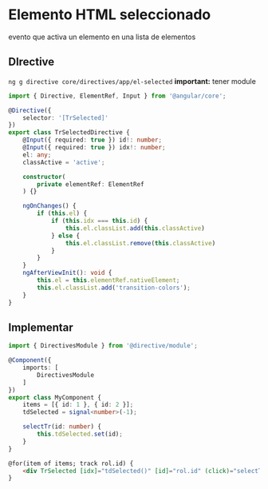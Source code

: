 # Elemento HTML seleccionado

evento que activa un elemento en una lista de elementos

## DIrective

`ng g directive core/directives/app/el-selected`
__important:__ tener module

```ts
import { Directive, ElementRef, Input } from '@angular/core';

@Directive({
    selector: '[TrSelected]'
})
export class TrSelectedDirective {
    @Input({ required: true }) id!: number;
    @Input({ required: true }) idx!: number;
    el: any;
    classActive = 'active';

    constructor(
        private elementRef: ElementRef
    ) {}

    ngOnChanges() {
        if (this.el) {
            if (this.idx === this.id) {
                this.el.classList.add(this.classActive)
            } else {
                this.el.classList.remove(this.classActive)
            }
        }
    }
    ngAfterViewInit(): void {
        this.el = this.elementRef.nativeElement;
        this.el.classList.add('transition-colors');
    }
}
```

## Implementar

```ts
import { DirectivesModule } from '@directive/module';

@Component({
    imports: [
        DirectivesModule
    ]
})
export class MyComponent {
    items = [{ id: 1 }, { id: 2 }];
    tdSelected = signal<number>(-1);

    selectTr(id: number) {
        this.tdSelected.set(id);
    }
}
```

```html
@for(item of items; track rol.id) {
    <div TrSelected [idx]="tdSelected()" [id]="rol.id" (click)="selectTr(rol.id)"/>
}
```
